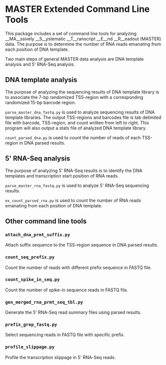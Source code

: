 # MASTER Extended Command Line Tools
This package includes a set of command line tools for analyzing __MA__ssively __S__ystematic __T__ranscript __E__nd __R__eadout (MASTER) data. The purpose is to determine the number of RNA reads emanating from each position of DNA template. 

Two main steps of general MASTER data analysis are DNA template analysis and 5' RNA-Seq analysis. 

## DNA template analysis
The purpose of analyzing the sequencing results of DNA template library is to associate the 7-bp randomized TSS-region with a corresponding randomized 15-bp barcode region. 

`parse_master_dna_fastq.py` is used to analyze sequencing results of DNA template libraries. The output TSS-regions and barcodes file is tab delimited file with barcode, TSS-region, and count written from left to right. This program will also output a stats file of analyzed DNA template library. 

`count_parsed_dna.py` is used to count the number of reads of each TSS-region in DNA parsed results. 

## 5' RNA-Seq analysis
The purpose of analyzing 5' RNA-Seq results is to identify the DNA templates and transcription start position of RNA reads.

`parse_master_rna_fastq.py` is used to analyze 5' RNA-Seq sequencing results. 

`ex_count_parsed_rna.py` is used to count the number of RNA reads emanating from each position of DNA template. 

## Other command line tools

### `attach_dna_prmt_suffix.py`
Attach suffix sequence to the TSS-region sequence in DNA parsed results. 

### `count_seq_prefix.py`
Count the number of reads with different prefix sequence in FASTQ file.

### `count_spike_in_seq.py`
Count the number of spike-in sequence reads in FASTQ file. 

### `gen_merged_rna_prmt_seq_tbl.py`
Generate the 5' RNA-Seq read summary files using parsed results. 

### `prefix_grep_fastq.py`
Select sequencing reads in FASTQ file with specific prefix. 

### `profile_slippage.py`
Profile the transcription slippage in 5' RNA-Seq reads. 